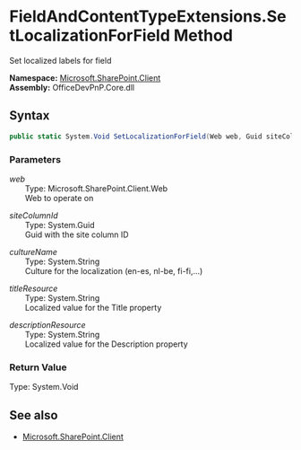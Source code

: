# FieldAndContentTypeExtensions.SetLocalizationForField Method  
Set localized labels for field  

**Namespace:** [Microsoft.SharePoint.Client](Microsoft.SharePoint.Client.md)  
**Assembly:** OfficeDevPnP.Core.dll  
## Syntax
```C#
public static System.Void SetLocalizationForField(Web web, Guid siteColumnId, String cultureName, String titleResource, String descriptionResource)
```
### Parameters
*web*  
&emsp;&emsp;Type: Microsoft.SharePoint.Client.Web  
&emsp;&emsp;Web to operate on  
  
*siteColumnId*  
&emsp;&emsp;Type: System.Guid  
&emsp;&emsp;Guid with the site column ID  
  
*cultureName*  
&emsp;&emsp;Type: System.String  
&emsp;&emsp;Culture for the localization (en-es, nl-be, fi-fi,...)  
  
*titleResource*  
&emsp;&emsp;Type: System.String  
&emsp;&emsp;Localized value for the Title property  
  
*descriptionResource*  
&emsp;&emsp;Type: System.String  
&emsp;&emsp;Localized value for the Description property  
  
### Return Value
Type: System.Void  

## See also
- [Microsoft.SharePoint.Client](Microsoft.SharePoint.Client.md)
